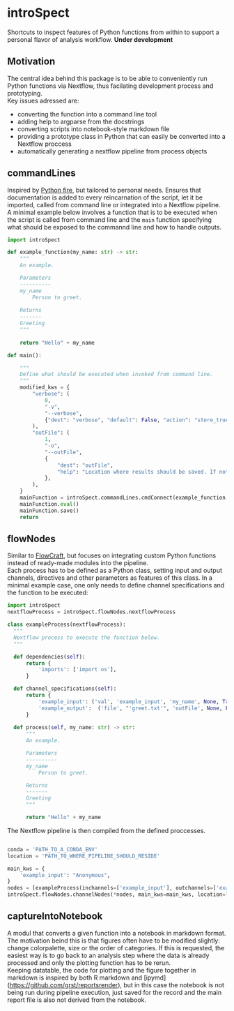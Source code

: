 # introSpect
Shortcuts to inspect features of Python functions from within to support a personal flavor of analysis workflow. 
**Under development**

## Motivation
The central idea behind this package is to be able to conveniently run Python functions via Nextflow, thus facilating development process and prototyping.  
Key issues adressed are:  
- converting the function into a command line tool  
- adding help to argparse from the docstrings  
- converting scripts into notebook-style markdown file  
- providing a prototype class in Python that can easily be converted into a Nextflow proccess  
- automatically generating a nextflow pipeline from process objects

## commandLines
Inspired by [Python fire](https://github.com/google/python-fire), but tailored to personal needs. Ensures that documentation is added to every reincarnation of the script, let it be imported, called from command line or integrated into a Nextflow pipeline.  
A minimal example below involves a function that is to be executed when the script is called from command line and the `main` function specifying what should be exposed to the commannd line and how to handle outputs.

```python
import introSpect

def example_function(my_name: str) -> str:
    """
    An example.

    Parameters
    ----------
    my_name
        Person to greet.
    
    Returns
    -------
    Greeting
    """
    
    return "Hello" + my_name

def main():

    """
    Define what should be executed when invoked from command line.
    """
    modified_kws = {
        "verbose": (
            0,
            "-v",
            "--verbose",
            {"dest": "verbose", "default": False, "action": "store_true"},
        ),
        "outFile": (
            1,
            "-o",
            "--outFile",
            {
                "dest": "outFile",
                "help": "Location where results should be saved. If not specified, STDOUT will be used.",
            },
        ),
    }
    mainFunction = introSpect.commandLines.cmdConnect(example_function, modified_kws)
    mainFunction.eval()
    mainFunction.save()
    return
```

## flowNodes
Similar to [FlowCraft](https://github.com/assemblerflow/flowcraft), but focuses on integrating custom Python functions instead of ready-made modules into the pipeline.  
Each process has to be defined as a Python class, setting input and output channels, directives and other parameters as features of this class. In a minimal example case, one only needs to define channel specifications and the function to be executed:

```python
import introSpect
nextflowProcess = introSpect.flowNodes.nextflowProcess

class exampleProcess(nextflowProcess):
  """
  Nextflow process to execute the function below.
  """

  def dependencies(self):
      return {
          'imports': ['import os'],
      }

  def channel_specifications(self):
      return {
          'example_input': ('val', 'example_input', 'my_name', None, True),
          'example_output':  ('file', "'greet.txt'", 'outFile', None, False),
      }
      
  def process(self, my_name: str) -> str:
      """
      An example.

      Parameters
      ----------
      my_name
          Person to greet.

      Returns
      -------
      Greeting
      """

      return "Hello" + my_name
```

The Nextflow pipeline is then compiled from the defined proccesses.

```python

conda = 'PATH_TO_A_CONDA_ENV'
location = 'PATH_TO_WHERE_PIPELINE_SHOULD_RESIDE'

main_kws = {
    'example_input': "Anonymous",
}
nodes = [exampleProcess(inchannels=['example_input'], outchannels=['example_output'], conda=conda),]
introSpect.flowNodes.channelNodes(*nodes, main_kws=main_kws, location=location+'/pipeline')
```

## captureIntoNotebook
A modul that converts a given function into a notebook in markdown format. The motivation beind this is that figures often have to be modified slightly: change colorpalette, size or the order of categories. If this is requested, the easiest way is to go back to an analysis step where the data is already processed and only the plotting function has to be rerun.  
Keeping datatable, the code for plotting and the figure together in markdown is inspired by both R markdown and [ipymd] (https://github.com/grst/reportsrender), but in this case the notebook is not being run during pipeline execution, just saved for the record and the main report file is also not derived from the notebook. 

